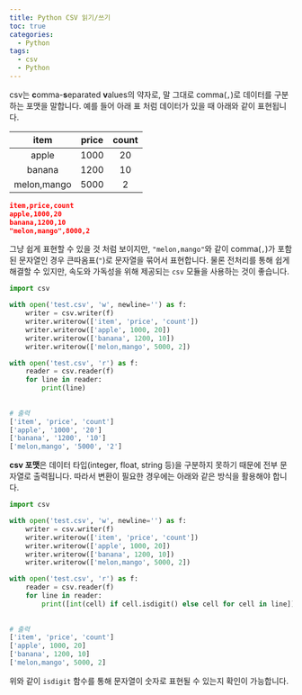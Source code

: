```yaml
---
title: Python CSV 읽기/쓰기
toc: true
categories:
  - Python
tags:
  - csv
  - Python
---
```


csv는 **c**omma-**s**eparated **v**alues의 약자로, 말 그대로 comma(`,`)로 데이터를 구분하는 포맷을 말합니다. 예를 들어 아래 표 처럼 데이터가 있을 때 아래와 같이 표현됩니다.

| item        | price | count |
| :---------: | :---: | :---: |
| apple       | 1000  | 20    |
| banana      | 1200  | 10    |
| melon,mango | 5000  | 2     |

```json
item,price,count
apple,1000,20
banana,1200,10
"melon,mango",8000,2
```

그냥 쉽게 표현할 수 있을 것 처럼 보이지만, `"melon,mango"`와 같이 comma(`,`)가 포함된 문자열인 경우 큰따옴표(`"`)로 문자열을 묶어서 표현합니다. 물론 전처리를 통해 쉽게 해결할 수 있지만, 속도와 가독성을 위해 제공되는 `csv` 모듈을 사용하는 것이 좋습니다.

```python
import csv

with open('test.csv', 'w', newline='') as f:
    writer = csv.writer(f)
    writer.writerow(['item', 'price', 'count'])
    writer.writerow(['apple', 1000, 20])
    writer.writerow(['banana', 1200, 10])
    writer.writerow(['melon,mango', 5000, 2])

with open('test.csv', 'r') as f:
    reader = csv.reader(f)
    for line in reader:
        print(line)
        
        
# 출력
['item', 'price', 'count']
['apple', '1000', '20']
['banana', '1200', '10']
['melon,mango', '5000', '2']
```

**csv 포맷**은 데이터 타입(integer, float, string 등)을 구분하지 못하기 때문에 전부 문자열로 출력됩니다. 따라서 변환이 필요한 경우에는 아래와 같은 방식을 활용해야 합니다.

```python
import csv

with open('test.csv', 'w', newline='') as f:
    writer = csv.writer(f)
    writer.writerow(['item', 'price', 'count'])
    writer.writerow(['apple', 1000, 20])
    writer.writerow(['banana', 1200, 10])
    writer.writerow(['melon,mango', 5000, 2])

with open('test.csv', 'r') as f:
    reader = csv.reader(f)
    for line in reader:
        print([int(cell) if cell.isdigit() else cell for cell in line])
        
        
# 출력
['item', 'price', 'count']
['apple', 1000, 20]
['banana', 1200, 10]
['melon,mango', 5000, 2]
```

위와 같이 `isdigit` 함수를 통해 문자열이 숫자로 표현될 수 있는지 확인이 가능합니다. 
